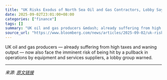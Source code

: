 ```yaml
---
title: "UK Risks Exodus of North Sea Oil and Gas Contractors, Lobby Says"
date: 2025-09-02T23:01:00+08:00
categories: ["finance"]
tags: []
summary: "UK oil and gas producers &mdash; already suffering from high taxes and waning output &mdash; now also face the imminent risk of being hit by a pullback in operations by equipment and services supplier"
source_url: "https://www.bloomberg.com/news/articles/2025-09-02/uk-risks-exodus-of-north-sea-oil-and-gas-contractors-lobby-says"
---
```


UK oil and gas producers &mdash; already suffering from high taxes and waning output &mdash; now also face the imminent risk of being hit by a pullback in operations by equipment and services suppliers, a lobby group warned.

---

*来源: [原文链接](https://www.bloomberg.com/news/articles/2025-09-02/uk-risks-exodus-of-north-sea-oil-and-gas-contractors-lobby-says)*
